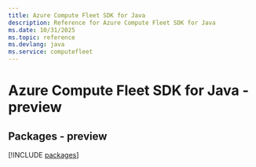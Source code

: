 ```yaml
---
title: Azure Compute Fleet SDK for Java
description: Reference for Azure Compute Fleet SDK for Java
ms.date: 10/31/2025
ms.topic: reference
ms.devlang: java
ms.service: computefleet
---
```

# Azure Compute Fleet SDK for Java - preview
## Packages - preview
[!INCLUDE [packages](compute-fleet-index.md)]